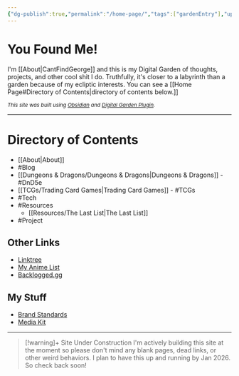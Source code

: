```yaml
---
{"dg-publish":true,"permalink":"/home-page/","tags":["gardenEntry"],"updated":"2025-07-17T02:00:57.464-04:00"}
---
```


# You Found Me!
I'm [[About\|CantFindGeorge]] and this is my Digital Garden of thoughts, projects, and other cool shit I do.  Truthfully, it's closer to a labyrinth than a garden because of my ecliptic interests. You can see a [[Home Page#Directory of Contents\|directory of contents below.]]

<small><i>This site was built using <a href="https://obsidian.md/" target="_blank">Obsidian</a> and <a href="https://github.com/oleeskild/obsidian-digital-garden" target="_blank">Digital Garden Plugin</a>.</i></small>

---
# Directory of Contents
- [[About\|About]]
- #Blog 
- [[Dungeons & Dragons/Dungeons & Dragons\|Dungeons & Dragons]] - #DnD5e 
- [[TCGs/Trading Card Games\|Trading Card Games]] - #TCGs 
- #Tech
- #Resources
	- [[Resources/The Last List\|The Last List]]
- #Project 
## Other Links
- [Linktree](https://linktr.ee/cantfindgeorge)
- [My Anime List](https://myanimelist.net/animelist/CantFindGeorge?status=7&order=1&order2=0)
- [Backlogged.gg](https://www.backloggd.com/u/CantFindGeorge/games/)
## My Stuff
- [Brand Standards](https://company-243596.frontify.com/d/q3MZuKr9pJ2F)
- [Media Kit](https://beacons.ai/cantfindgeorge/mediakit)

---

> [!warning]+ Site Under Construction
> I'm actively building this site at the moment so please don't mind any blank pages, dead links, or other weird behaviors. I plan to have this up and running by Jan 2026. So check back soon!